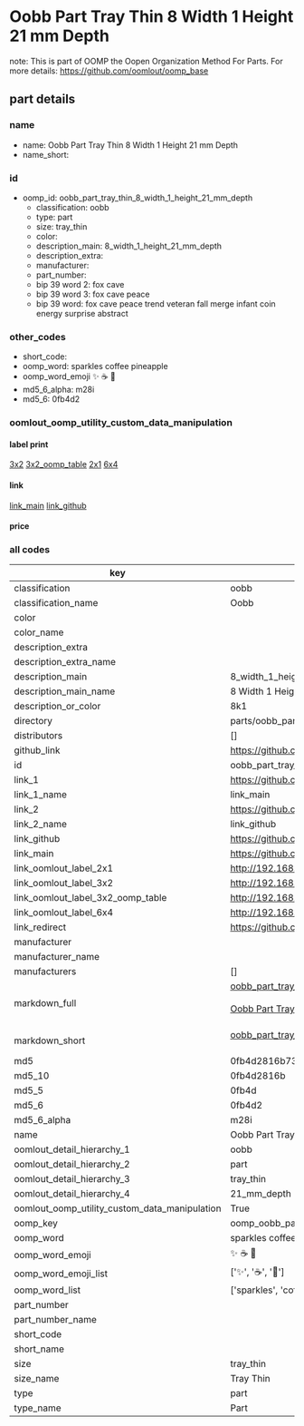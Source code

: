 # Oobb Part Tray Thin 8 Width 1 Height 21 mm Depth  

note: This is part of OOMP the Oopen Organization Method For Parts. For more details: https://github.com/oomlout/oomp_base

##  part details
  







### name
* name: Oobb Part Tray Thin 8 Width 1 Height 21 mm Depth
* name_short: 
### id
* oomp_id: oobb_part_tray_thin_8_width_1_height_21_mm_depth
  * classification: oobb
  * type: part
  * size: tray_thin
  * color: 
  * description_main: 8_width_1_height_21_mm_depth
  * description_extra: 
  * manufacturer: 
  * part_number: 
  * bip 39 word 2: fox cave
  * bip 39 word 3: fox cave peace
  * bip 39 word: fox cave peace trend veteran fall merge infant coin energy surprise abstract

### other_codes
* short_code: 
* oomp_word: sparkles coffee pineapple
* oomp_word_emoji :sparkles: :coffee: :pineapple:
* md5_6_alpha: m28i
* md5_6: 0fb4d2






### oomlout_oomp_utility_custom_data_manipulation
#### label print
[3x2](http://192.168.1.245:1112/?label=oomp%20m28i)
[3x2_oomp_table](http://192.168.1.108:1112/?label=oomp%20m28i)
[2x1](http://192.168.1.242:1112/?label=oomp%20m28i)
[6x4](http://192.168.1.55:1112/?label=oomp%20m28i)    

#### link

[link_main](https://github.com/oomlout/oomlout_oomp_version_1_messy/tree/main/parts/oobb_part_tray_thin_8_width_1_height_21_mm_depth) [link_github](https://github.com/oomlout/oomlout_oomp_version_1_messy/tree/main/parts/oobb_part_tray_thin_8_width_1_height_21_mm_depth)                             

#### price







### all codes 
| key | value |  
| --- | --- |  
| classification | oobb |  
| classification_name | Oobb |  
| color |  |  
| color_name |  |  
| description_extra |  |  
| description_extra_name |  |  
| description_main | 8_width_1_height_21_mm_depth |  
| description_main_name | 8 Width 1 Height 21 mm Depth |  
| description_or_color | 8k1 |  
| directory | parts/oobb_part_tray_thin_8_width_1_height_21_mm_depth |  
| distributors | [] |  
| github_link | https://github.com/oomlout/oomlout_oomp_part_src/tree/main/parts/oobb_part_tray_thin_8_width_1_height_21_mm_depth |  
| id | oobb_part_tray_thin_8_width_1_height_21_mm_depth |  
| link_1 | https://github.com/oomlout/oomlout_oomp_version_1_messy/tree/main/parts/oobb_part_tray_thin_8_width_1_height_21_mm_depth |  
| link_1_name | link_main |  
| link_2 | https://github.com/oomlout/oomlout_oomp_version_1_messy/tree/main/parts/oobb_part_tray_thin_8_width_1_height_21_mm_depth |  
| link_2_name | link_github |  
| link_github | https://github.com/oomlout/oomlout_oomp_version_1_messy/tree/main/parts/oobb_part_tray_thin_8_width_1_height_21_mm_depth |  
| link_main | https://github.com/oomlout/oomlout_oomp_version_1_messy/tree/main/parts/oobb_part_tray_thin_8_width_1_height_21_mm_depth |  
| link_oomlout_label_2x1 | http://192.168.1.242:1112/?label=oomp%20m28i |  
| link_oomlout_label_3x2 | http://192.168.1.245:1112/?label=oomp%20m28i |  
| link_oomlout_label_3x2_oomp_table | http://192.168.1.108:1112/?label=oomp%20m28i |  
| link_oomlout_label_6x4 | http://192.168.1.55:1112/?label=oomp%20m28i |  
| link_redirect | https://github.com/oomlout/oomlout_oomp_version_1_messy/tree/main/parts/oobb_part_tray_thin_8_width_1_height_21_mm_depth |  
| manufacturer |  |  
| manufacturer_name |  |  
| manufacturers | [] |  
| markdown_full | [oobb_part_tray_thin_8_width_1_height_21_mm_depth](none)<br>[](none)<br>[Oobb Part Tray Thin 8 Width 1 Height 21 Mm Depth](none)<br><br> |  
| markdown_short | [oobb_part_tray_thin_8_width_1_height_21_mm_depth](none)<br><br> |  
| md5 | 0fb4d2816b73516d48f99e81438932e2 |  
| md5_10 | 0fb4d2816b |  
| md5_5 | 0fb4d |  
| md5_6 | 0fb4d2 |  
| md5_6_alpha | m28i |  
| name | Oobb Part Tray Thin 8 Width 1 Height 21 mm Depth |  
| oomlout_detail_hierarchy_1 | oobb |  
| oomlout_detail_hierarchy_2 | part |  
| oomlout_detail_hierarchy_3 | tray_thin |  
| oomlout_detail_hierarchy_4 | 21_mm_depth |  
| oomlout_oomp_utility_custom_data_manipulation | True |  
| oomp_key | oomp_oobb_part_tray_thin_8_width_1_height_21_mm_depth |  
| oomp_word | sparkles coffee pineapple |  
| oomp_word_emoji | :sparkles: :coffee: :pineapple: |  
| oomp_word_emoji_list | [':sparkles:', ':coffee:', ':pineapple:'] |  
| oomp_word_list | ['sparkles', 'coffee', 'pineapple'] |  
| part_number |  |  
| part_number_name |  |  
| short_code |  |  
| short_name |  |  
| size | tray_thin |  
| size_name | Tray Thin |  
| type | part |  
| type_name | Part |  
